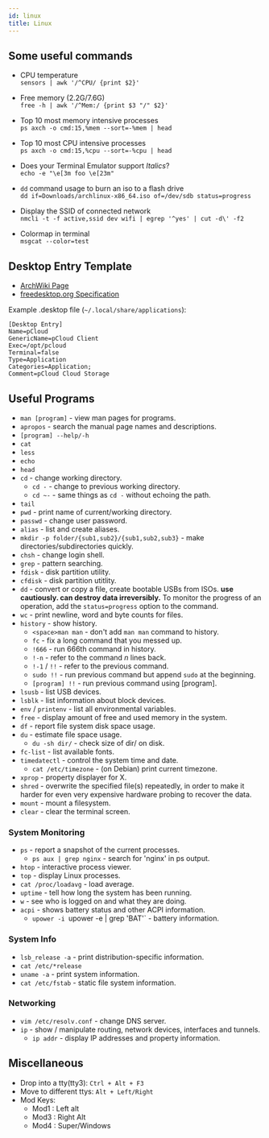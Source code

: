 ```yaml
---
id: linux
title: Linux
---
```


## Some useful commands

- CPU temperature<br>
  `sensors | awk '/^CPU/ {print $2}'`

- Free memory (2.2G/7.6G)<br>
  `free -h | awk '/^Mem:/ {print $3 "/" $2}'`

- Top 10 most memory intensive processes<br>
  `ps axch -o cmd:15,%mem --sort=-%mem | head`

- Top 10 most CPU intensive processes<br>
  `ps axch -o cmd:15,%cpu --sort=-%cpu | head`

- Does your Terminal Emulator support _Italics_?<br>
  `echo -e "\e[3m foo \e[23m"`

- `dd` command usage to burn an iso to a flash drive<br>
  `dd if=Downloads/archlinux-x86_64.iso of=/dev/sdb status=progress`

- Display the SSID of connected network<br>
  `nmcli -t -f active,ssid dev wifi | egrep '^yes' | cut -d\' -f2`

- Colormap in terminal<br>
  `msgcat --color=test`

## Desktop Entry Template

- [ArchWiki Page](https://wiki.archlinux.org/index.php/Desktop_entries)
- [freedesktop.org Specification](https://specifications.freedesktop.org/desktop-entry-spec/desktop-entry-spec-latest.html#recognized-keys)

Example .desktop file (`~/.local/share/applications`):

```
[Desktop Entry]
Name=pCloud
GenericName=pCloud Client
Exec=/opt/pcloud
Terminal=false
Type=Application
Categories=Application;
Comment=pCloud Cloud Storage
```

## Useful Programs

- `man [program]` - view man pages for programs.
- `apropos` - search the manual page names and descriptions.
- `[program] --help/-h`
- `cat`
- `less`
- `echo`
- `head`
- `cd` - change working directory.
  - `cd -` - change to previous working directory.
  - `cd ~-` - same things as `cd -` without echoing the path.
- `tail`
- `pwd` - print name of current/working directory.
- `passwd` - change user password.
- `alias` - list and create aliases.
- `mkdir -p folder/{sub1,sub2}/{sub1,sub2,sub3}` - make directories/subdirectories quickly.
- `chsh` - change login shell.
- `grep` - pattern searching.
- `fdisk` - disk partition utility.
- `cfdisk` - disk partition utitlity.
- `dd` - convert or copy a file, create bootable USBs from ISOs. **use cautiously. can destroy data irreversibly.** To monitor the progress of an operation, add the `status=progress` option to the command.
- `wc` - print newline, word and byte counts for files.
- `history` - show history.
  - `<space>man man` - don't add `man man` command to history.
  - `fc` - fix a long command that you messed up.
  - `!666` - run 666th command in history.
  - `!-n` - refer to the command _n_ lines back.
  - `!-1` / `!!` - refer to the previous command.
  - `sudo !!` - run previous command but append `sudo` at the beginning.
  - `[program] !!` - run previous command using [program].
- `lsusb` - list USB devices.
- `lsblk` - list information about block devices.
- `env` / `printenv` - list all environmental variables.
- `free` - display amount of free and used memory in the system.
- `df` - report file system disk space usage.
- `du` - estimate file space usage.
  - `du -sh dir/` - check size of dir/ on disk.
- `fc-list` - list available fonts.
- `timedatectl` - control the system time and date.
  - `cat /etc/timezone` - (on Debian) print current timezone.
- `xprop` - property displayer for X.
- `shred` - overwrite the specified file(s) repeatedly, in order to make it harder for even very expensive hardware probing to recover the data.
- `mount` - mount a filesystem.
- `clear` - clear the terminal screen.

### System Monitoring

- `ps` - report a snapshot of the current processes.
  - `ps aux | grep nginx` - search for 'nginx' in ps output.
- `htop` - interactive process viewer.
- `top` - display Linux processes.
- `cat /proc/loadavg` - load average.
- `uptime` - tell how long the system has been running.
- `w` - see who is logged on and what they are doing.
- `acpi` - shows battery status and other ACPI information.
  - `upower -i `upower -e | grep 'BAT'` - battery information.

### System Info

- `lsb_release -a` - print distribution-specific information.
- `cat /etc/*release`
- `uname -a` - print system information.
- `cat /etc/fstab` - static file system information.

### Networking

- `vim /etc/resolv.conf` - change DNS server.
- `ip` - show / manipulate routing, network devices, interfaces and tunnels.
  - `ip addr` - display IP addresses and property information.


## Miscellaneous
- Drop into a tty(tty3): `Ctrl + Alt + F3`
- Move to different ttys: `Alt + Left/Right`
- Mod Keys:
    - Mod1 : Left alt
    - Mod3 : Right Alt
    - Mod4 : Super/Windows
